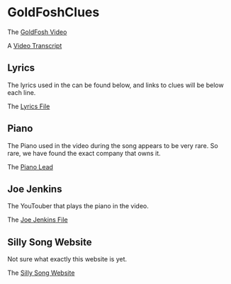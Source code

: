 # GoldFoshClues

The [GoldFosh Video](https://www.youtube.com/watch?v=gXzD4p3TR2A)

A [Video Transcript](/videotranscript/README.md)

## Lyrics

The lyrics used in the can be found below, and links to clues will be below each line. 

The [Lyrics File](/lyrics/README.md)

## Piano

The Piano used in the video during the song appears to be very rare. So rare, we have found the exact company that owns it.

The [Piano Lead](/piano/README.md)

## Joe Jenkins

The YouTouber that plays the piano in the video.

The [Joe Jenkins File](/jenkins/README.md)

## Silly Song Website

Not sure what exactly this website is yet.

The [Silly Song Website](/whatthissillysongsays/README.md)
